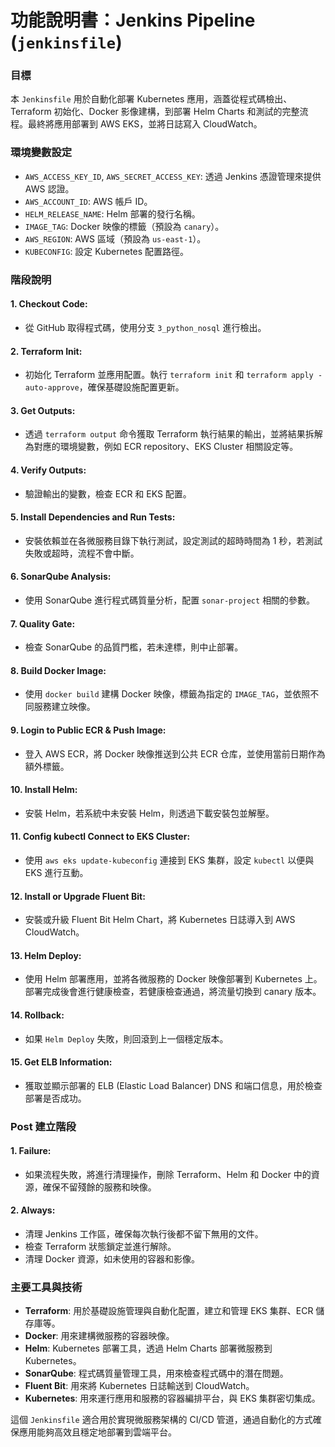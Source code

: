 # 功能說明書：Jenkins Pipeline (`jenkinsfile`)

### 目標

本 `Jenkinsfile` 用於自動化部署 Kubernetes 應用，涵蓋從程式碼檢出、Terraform 初始化、Docker 影像建構，到部署 Helm Charts 和測試的完整流程。最終將應用部署到 AWS EKS，並將日誌寫入 CloudWatch。

### 環境變數設定

- `AWS_ACCESS_KEY_ID`, `AWS_SECRET_ACCESS_KEY`: 透過 Jenkins 憑證管理來提供 AWS 認證。
- `AWS_ACCOUNT_ID`: AWS 帳戶 ID。
- `HELM_RELEASE_NAME`: Helm 部署的發行名稱。
- `IMAGE_TAG`: Docker 映像的標籤（預設為 `canary`）。
- `AWS_REGION`: AWS 區域（預設為 `us-east-1`）。
- `KUBECONFIG`: 設定 Kubernetes 配置路徑。

### 階段說明

#### 1. **Checkout Code**:
   - 從 GitHub 取得程式碼，使用分支 `3_python_nosql` 進行檢出。

#### 2. **Terraform Init**:
   - 初始化 Terraform 並應用配置。執行 `terraform init` 和 `terraform apply -auto-approve`，確保基礎設施配置更新。

#### 3. **Get Outputs**:
   - 透過 `terraform output` 命令獲取 Terraform 執行結果的輸出，並將結果拆解為對應的環境變數，例如 ECR repository、EKS Cluster 相關設定等。

#### 4. **Verify Outputs**:
   - 驗證輸出的變數，檢查 ECR 和 EKS 配置。

#### 5. **Install Dependencies and Run Tests**:
   - 安裝依賴並在各微服務目錄下執行測試，設定測試的超時時間為 1 秒，若測試失敗或超時，流程不會中斷。

#### 6. **SonarQube Analysis**:
   - 使用 SonarQube 進行程式碼質量分析，配置 `sonar-project` 相關的參數。

#### 7. **Quality Gate**:
   - 檢查 SonarQube 的品質門檻，若未達標，則中止部署。

#### 8. **Build Docker Image**:
   - 使用 `docker build` 建構 Docker 映像，標籤為指定的 `IMAGE_TAG`，並依照不同服務建立映像。

#### 9. **Login to Public ECR & Push Image**:
   - 登入 AWS ECR，將 Docker 映像推送到公共 ECR 仓库，並使用當前日期作為額外標籤。

#### 10. **Install Helm**:
   - 安裝 Helm，若系統中未安裝 Helm，則透過下載安裝包並解壓。

#### 11. **Config kubectl Connect to EKS Cluster**:
   - 使用 `aws eks update-kubeconfig` 連接到 EKS 集群，設定 `kubectl` 以便與 EKS 進行互動。

#### 12. **Install or Upgrade Fluent Bit**:
   - 安裝或升級 Fluent Bit Helm Chart，將 Kubernetes 日誌導入到 AWS CloudWatch。

#### 13. **Helm Deploy**:
   - 使用 Helm 部署應用，並將各微服務的 Docker 映像部署到 Kubernetes 上。部署完成後會進行健康檢查，若健康檢查通過，將流量切換到 canary 版本。

#### 14. **Rollback**:
   - 如果 `Helm Deploy` 失敗，則回滾到上一個穩定版本。

#### 15. **Get ELB Information**:
   - 獲取並顯示部署的 ELB (Elastic Load Balancer) DNS 和端口信息，用於檢查部署是否成功。

### Post 建立階段

#### 1. **Failure**:
   - 如果流程失敗，將進行清理操作，刪除 Terraform、Helm 和 Docker 中的資源，確保不留殘餘的服務和映像。

#### 2. **Always**:
   - 清理 Jenkins 工作區，確保每次執行後都不留下無用的文件。
   - 檢查 Terraform 狀態鎖定並進行解除。
   - 清理 Docker 資源，如未使用的容器和影像。

### 主要工具與技術

- **Terraform**: 用於基礎設施管理與自動化配置，建立和管理 EKS 集群、ECR 儲存庫等。
- **Docker**: 用來建構微服務的容器映像。
- **Helm**: Kubernetes 部署工具，透過 Helm Charts 部署微服務到 Kubernetes。
- **SonarQube**: 程式碼質量管理工具，用來檢查程式碼中的潛在問題。
- **Fluent Bit**: 用來將 Kubernetes 日誌輸送到 CloudWatch。
- **Kubernetes**: 用來運行應用和服務的容器編排平台，與 EKS 集群密切集成。

這個 `Jenkinsfile` 適合用於實現微服務架構的 CI/CD 管道，通過自動化的方式確保應用能夠高效且穩定地部署到雲端平台。